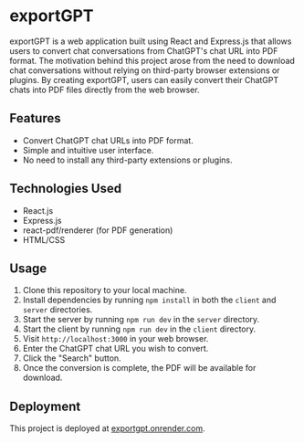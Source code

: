 # exportGPT

exportGPT is a web application built using React and Express.js that allows users to convert chat conversations from ChatGPT's chat URL into PDF format. The motivation behind this project arose from the need to download chat conversations without relying on third-party browser extensions or plugins. By creating exportGPT, users can easily convert their ChatGPT chats into PDF files directly from the web browser.

## Features

- Convert ChatGPT chat URLs into PDF format.
- Simple and intuitive user interface.
- No need to install any third-party extensions or plugins.

## Technologies Used

- React.js
- Express.js
- react-pdf/renderer (for PDF generation)
- HTML/CSS

## Usage

1. Clone this repository to your local machine.
2. Install dependencies by running `npm install` in both the `client` and `server` directories.
3. Start the server by running `npm run dev` in the `server` directory.
4. Start the client by running `npm run dev` in the `client` directory.
5. Visit `http://localhost:3000` in your web browser.
6. Enter the ChatGPT chat URL you wish to convert.
7. Click the "Search" button.
8. Once the conversion is complete, the PDF will be available for download.

## Deployment

This project is deployed at [exportgpt.onrender.com](https://exportgpt.onrender.com).

